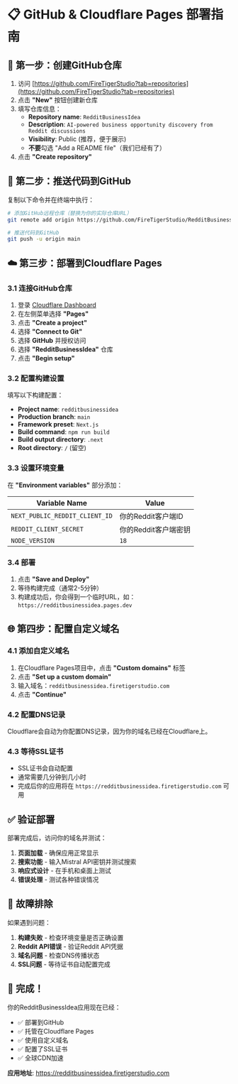 # 📋 GitHub & Cloudflare Pages 部署指南

## 🔗 第一步：创建GitHub仓库

1. 访问 [https://github.com/FireTigerStudio?tab=repositories](https://github.com/FireTigerStudio?tab=repositories)
2. 点击 **"New"** 按钮创建新仓库
3. 填写仓库信息：
   - **Repository name**: `RedditBusinessIdea`
   - **Description**: `AI-powered business opportunity discovery from Reddit discussions`
   - **Visibility**: Public (推荐，便于展示)
   - **不要**勾选 "Add a README file"（我们已经有了）
4. 点击 **"Create repository"**

## 🚀 第二步：推送代码到GitHub

复制以下命令并在终端中执行：

```bash
# 添加GitHub远程仓库（替换为你的实际仓库URL）
git remote add origin https://github.com/FireTigerStudio/RedditBusinessIdea.git

# 推送代码到GitHub
git push -u origin main
```

## ☁️ 第三步：部署到Cloudflare Pages

### 3.1 连接GitHub仓库

1. 登录 [Cloudflare Dashboard](https://dash.cloudflare.com/)
2. 在左侧菜单选择 **"Pages"**
3. 点击 **"Create a project"**
4. 选择 **"Connect to Git"**
5. 选择 **GitHub** 并授权访问
6. 选择 **"RedditBusinessIdea"** 仓库
7. 点击 **"Begin setup"**

### 3.2 配置构建设置

填写以下构建配置：

- **Project name**: `redditbusinessidea`
- **Production branch**: `main`
- **Framework preset**: `Next.js`
- **Build command**: `npm run build`
- **Build output directory**: `.next`
- **Root directory**: `/` (留空)

### 3.3 设置环境变量

在 **"Environment variables"** 部分添加：

| Variable Name | Value |
|---------------|-------|
| `NEXT_PUBLIC_REDDIT_CLIENT_ID` | 你的Reddit客户端ID |
| `REDDIT_CLIENT_SECRET` | 你的Reddit客户端密钥 |
| `NODE_VERSION` | `18` |

### 3.4 部署

1. 点击 **"Save and Deploy"**
2. 等待构建完成（通常2-5分钟）
3. 构建成功后，你会得到一个临时URL，如：`https://redditbusinessidea.pages.dev`

## 🌐 第四步：配置自定义域名

### 4.1 添加自定义域名

1. 在Cloudflare Pages项目中，点击 **"Custom domains"** 标签
2. 点击 **"Set up a custom domain"**
3. 输入域名：`redditbusinessidea.firetigerstudio.com`
4. 点击 **"Continue"**

### 4.2 配置DNS记录

Cloudflare会自动为你配置DNS记录，因为你的域名已经在Cloudflare上。

### 4.3 等待SSL证书

- SSL证书会自动配置
- 通常需要几分钟到几小时
- 完成后你的应用将在 `https://redditbusinessidea.firetigerstudio.com` 可用

## ✅ 验证部署

部署完成后，访问你的域名并测试：

1. **页面加载** - 确保应用正常显示
2. **搜索功能** - 输入Mistral API密钥并测试搜索
3. **响应式设计** - 在手机和桌面上测试
4. **错误处理** - 测试各种错误情况

## 🔧 故障排除

如果遇到问题：

1. **构建失败** - 检查环境变量是否正确设置
2. **Reddit API错误** - 验证Reddit API凭据
3. **域名问题** - 检查DNS传播状态
4. **SSL问题** - 等待证书自动配置完成

## 🎉 完成！

你的RedditBusinessIdea应用现在已经：
- ✅ 部署到GitHub
- ✅ 托管在Cloudflare Pages
- ✅ 使用自定义域名
- ✅ 配置了SSL证书
- ✅ 全球CDN加速

**应用地址**: https://redditbusinessidea.firetigerstudio.com
